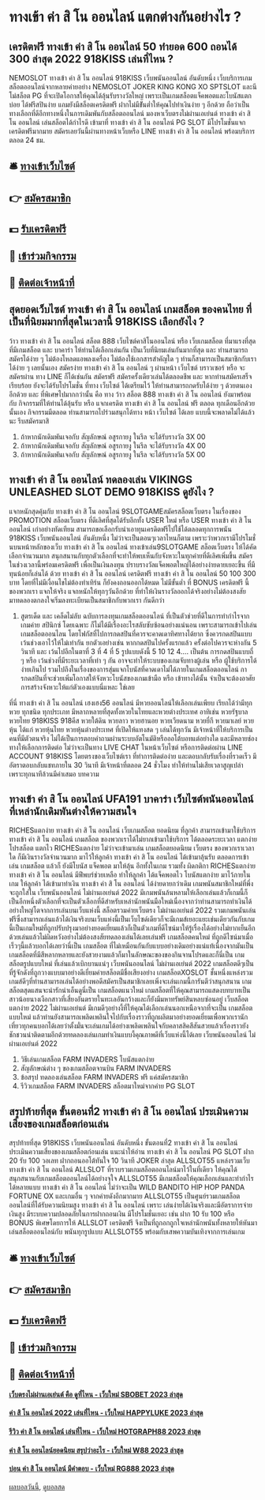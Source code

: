 # ทางเข้า ค่า สิ โน ออนไลน์ แตกต่างกันอย่างไร ?
## เครดิตฟรี ทางเข้า ค่า สิ โน ออนไลน์ 50 ทำยอด 600 ถอนได้ 300 ล่าสุด 2022 918KISS เล่นที่ไหน ?
NEMOSLOT ทางเข้า ค่า สิ โน ออนไลน์ 918KISS เว็บพนันออนไลน์ อันดับหนึ่ง เว็บบริการเกมสล็อตออนไลน์จากหลายค่ายอย่าง NEMOSLOT JOKER KING KONG XO SPTSLOT และนีโม่สล็อต PG ที่จะเปิดโอกาสให้คุณได้ลุ้นรับรางวัลใหญ่ เพราะเป็นเกมสล็อตแจ็คพอตและโบนัสแตกบ่อย ได้ฟรีสปินง่าย แถมยังมีสล็อตเครดิตฟรี ฝากไม่มีขัันต่ำให้คุณไปทำเงินง่าย ๆ อีกด้วย ถือว่าเป็นทางเลือกที่ดีอีกทางหนึ่งในการเดิมพันกับสล็อตออนไลน์ มองหาเว็บตรงไม่ผ่านเอเย่นต์ ทางเข้า ค่า สิ โน ออนไลน์ เล่นสล็อตได้กำไรดี เข้ามาที่ ทางเข้า ค่า สิ โน ออนไลน์ PG SLOT มีโปรโมชั่นแจกเครดิตฟรีมากมาย สมัครเลยวันนี้ผ่านทางหน้าเว็บหรือ LINE ทางเข้า ค่า สิ โน ออนไลน์ พร้อมบริการตลอด 24 ชม.

## 🛎 [ทางเข้าเว็บไซต์](https://bit.ly/3SdLNi2)
## 👉 [สมัครสมาชิก](https://bit.ly/3SdLNi2)
## 💵 [รับเครดิตฟรี](https://bit.ly/3dyRKHj)
## 👑 [เข้าร่วมกิจกรรม](https://bit.ly/3dyRKHj)
## 📱 [ติดต่อเจ้าหน้าที่](https://bit.ly/3dyRKHj)

## สุดยอดเว็บไซต์ ทางเข้า ค่า สิ โน ออนไลน์ เกมสล็อต ของคนไทย ที่เป็นที่นิยมมากที่สุดในเวลานี้ 918KISS เลือกยังไง ?
ว้าว ทางเข้า ค่า สิ โน ออนไลน์ สล็อต 888 เว็บไซต์คาสิโนออนไลน์ หรือ เว็บเกมสล็อต ที่มาแรงที่สุด ที่มีเกมสล็อต และ บาคาร่า ให้ท่านได้เลือกเล่นกัน เป็นเว็บที่นิยมเล่นกันมากที่สุด และ ท่านสามารถสมัครได้ง่าย ๆ ไม่ต้องโหลดแอพลงเครื่อง ไม่ต้องใช้เอกสารสำคัญใด ๆ ท่านก็สามารถเป็นสมาชิกกับเราได้ง่าย ๆ เลยนั้นเอง สมัครง่าย ทางเข้า ค่า สิ โน ออนไลน์ ๆ ผ่านหน้า เว็บไซต์ บราวเซอร์ หรือ จะสมัครผ่าน ทาง LINE ก็ได้เช่นกัน สมัครฟรี สมัครครั้งเดียวเล่นได้ตลอดชีพ และ หากท่านสมัครเสร็จเรียบร้อย ยังจะได้รับโปรโมชั่น ที่ทาง เว็บไซต์ ได้เตรียมไว้ ให้ท่านสามารถกดรับได้ง่าย ๆ ด้วยตนเองอีกด้วย และ ที่พิเศษไปมากกว่านั้น คือ ทาง ว้าว สล็อต 888 ทางเข้า ค่า สิ โน ออนไลน์ ยังมาพร้อมกับ กิจกรรมที่ให้ท่านได้ลุ้นรับ หรือ แจกเครดิต ทางเข้า ค่า สิ โน ออนไลน์ ฟรี ตลอด ทุกเดือนอีกด้วยนั้นเอง กิจกรรมมีตลอด ท่านสามารถไปร่วมสนุกได้ทาง หน้า เว็บไซต์ ได้เลย แบบนี้จะพลาดไม่ได้แล้วนะ รีบสมัครมาสิ
1. ถ้าหากนักเดิมพันเจอกับ สัญลักษณ์ อสูรกายงู ในรีล จะได้รับรางวัล 3X 00
2. ถ้าหากนักเดิมพันเจอกับ สัญลักษณ์ อสูรกายงู ในรีล จะได้รับรางวัล 4X 00
3. ถ้าหากนักเดิมพันเจอกับ สัญลักษณ์ อสูรกายงู ในรีล จะได้รับรางวัล 5X 00

## ทางเข้า ค่า สิ โน ออนไลน์ ทดลองเล่น VIKINGS UNLEASHED SLOT DEMO 918KISS ดูยังไง ?
แจกหนักสุดคุ้มกับ ทางเข้า ค่า สิ โน ออนไลน์ 9SLOTGAMEสมัครสล็อตเว็บตรง ในเรื่องของ PROMOTION สล็อตเว็บตรง ที่ดีเลิศที่สุดได้รับอีกทั้ง USER ใหม่ หรือ USER ทางเข้า ค่า สิ โน ออนไลน์ เก่าอย่างทัดเทียม สามารถขอเลือกรับนำเอาทุนเครดิตฟรีไปใช้ได้ตลอดทุกการพนัน 918KISS เว็บพนันออนไลน์ อันดับหนึ่ง ไม่ว่าจะเป็นตอนๆเวลาไหนก็ตาม เพราะว่าพวกเรามีโปรโมชั่นบนหน้าหลักของเว็บ ทางเข้า ค่า สิ โน ออนไลน์ ทางเข้าเล่น9SLOTGAME สล็อตเว็บตรง ให้ได้คัดเลือกจำนวนมาก สนุกสนานกับทุกตัวเลือกที่จะทำให้พบเห็นกับจังหวะในทุกค่ายที่ดีเลิศเพิ่มขึ้น สมัครในช่วงเวลานี้พร่อมเครดิตฟรี เพื่อเป็นเงินลงทุน ปราบรางวัลแจ็คพอตใหญ่ได้อย่างง่ายดายเยอะขึ้น ที่มีทุนน้อยก็เล่นได้ ด้วย ทางเข้า ค่า สิ โน ออนไลน์ เครดิตฟรี ทางเข้า ค่า สิ โน ออนไลน์ 50 100 300 บาท โดยที่ไม่มีเงื่อนไขไม่ต้องทำเทิร์น ก็ยังคงถอนออกได้หมด ไม่มีขั้นต่ำ ที่ BONUS เครดิตฟรี นี้ของพวกเรา แจกให้จริง แจกหนักให้ทุกๆวันอีกด้วย ที่ทำให้เงินรางวัลออกได้จริงอย่างไม่ต้องสงสัย มาทดลองตกลงใจเริ่มลงทะเบียนเป็นสมาชิกกับพวกเรา กันดีกว่า
1. สูตรเด็ด และ เคล็ดไม่ลับ ฉบับการลงทุนเกมสล็อตออนไลน์ ที่เป็นตัวช่วยที่ดีในการทำกำไรจากเกมค่าย สปินิกซ์ โดยเฉพาะ ก็ไม่ได้มีเรื่องอะไรสลับซับซ้อนอย่างแน่นอน เพราะสามารถเข้าไปเล่นเกมสล็อตออนไลน โดยโฟกัสที่ไปการกดสปินที่ควรจะคาดเดาทิศทางได้ยาก ซึ่งควรกดสปินแบบเว้นช่วงเอาไว้ให้ไม่เท่ากัน ยกตัวเอย่างเช่น หากกดสปินไปครั้งแรกแล้ว ครั้งต่อไปควรจะห่างกัน 5 วินาที และ เว้นไปอีกในตาที่ 3 ที่ 4 ที่ 5 รูปแบบดังนี้ 5 10 12 4…. เป็นต้น การกดสปินแบบถี่ ๆ หรือ เว้นช่วงที่มีระยะเวลาที่เท่า ๆ กัน อาจจะทำให้ระบบของเกมจับทางผู้เล่น หรือ ผู้ใช้บริการได้ง่ายเกินไป รวมไปถึงในเรื่องของการสุ่มแจกโบนัสที่คาดเดาไม่ได้ภายในเกมสล็อตออนไลน์ การกดสปินที่จะช่วยเพิ่มโอกาสให้จังหวะโบนัสของเกมเข้ามือ หรือ เข้าทางได้นั้น จำเป็นจะต้องอาศัยการสร้างจังหวะให้แก่ตัวเองแบบนี่แหละ ใช่เลย

ที่นี่ ทางเข้า ค่า สิ โน ออนไลน์ เฮงเฮง56 ออนไลน์ มีหวยออนไลน์ให้เลือกเล่นเพียบ เรียกได้ว่ามีทุกหวย ทุกชนิด ทุกประเภท มีหลากหลายที่สุดทั้งหวยในไทยและหวยต่างประเทศ อาทิเช่น หวยรัฐบาล หวยไทย 918KISS 918คีส หวยใต้ดิน หวยลาว หวยฮานอย หวยเวียดนาม หวยยี่กี หวยมาเลย์ หวยหุ้น ได้แก่ หวยหุ้นไทย หวยหุ้นต่างประเทศ ที่เปิดให้แทงสด ๆ เล่นได้ทุกวัน มีเจ้าหน้าที่ให้บริการเป็นคนที่มีตัวตนจริง ไม่ได้เป็นการตอบคำถามผ่านระบบอัตโนมัติหรือออโต้บอทแต่อย่างใด และมีหลายช่องทางให้เลือกการติดต่อ ไม่ว่าจะเป็นทาง LIVE CHAT ในหน้าเว็บไซต์ หรือการติดต่อผ่าน LINE ACCOUNT 918KISS โดยตรงของเว็บไซต์เรา ที่ทำการติดต่อง่าย และตอบกลับรับเรื่องที่รวดเร็ว มีอัตราตอบกลับแชทภายใน 30 วินาที มีเจ้าหน้าที่ตลอด 24 ชั่วโมง ทำให้ท่านไม่เสียเวลาสูญเปล่า เพราะทุกนาทีล้วนมีค่าเสมอ
บทความ

## ทางเข้า ค่า สิ โน ออนไลน์ UFA191 บาคาร่า เว็บไซต์พนันออนไลน์ ที่เหล่านักเดิมพันต่างให้ความสนใจ
RICHESแตกง่าย ทางเข้า ค่า สิ โน ออนไลน์ เว็บเกมสล็อต ยอดนิยม ที่ลูกค้า สามารถเข้ามาใช้บริการ ทางเข้า ค่า สิ โน ออนไลน์ เกมสล็อต ของพวกเราได้ไม่ยากเข้ามาใช้บริการ ได้ตลอดระยะเวลา แตกง่าย โปรสล็อต แตกไว RICHESแตกง่าย ไม่ว่าจะเข้ามาเล่น เกมสล็อตยอดนิยม เว็บตรง ของพวกเราเวลาใด ก็มีเงินรางวัลจำนวนมาก มาไว้ให้ลูกค้า ทางเข้า ค่า สิ โน ออนไลน์ ได้เข้ามาลุ้นรับ ตลอดการเข้าเล่น เกมสล็อต แล้วก็ ยังมีโบนัส แจ็คพอต มาให้ลุ้น อีกทั้งในเกม รวมทั้ง ผิดกติกา RICHESแตกง่าย ทางเข้า ค่า สิ โน ออนไลน์ มีฟีพบร์ช่วยเหลือ ทำให้ลูกค้า ได้แจ็คพอตไว โบนัสแตกง่าย มาไว้ภายในเกม ให้ลูกค้า ได้เข้ามาทำเงิน ทางเข้า ค่า สิ โน ออนไลน์ ได้ง่ายดายกว่าเดิม
เกมพนันสมาชิกใหม่ที่พึ่งจะถูกใส่ใน เว็บพนันออนไลน์ ไม่ผ่านเอเย่นต์ 2022 มีเกมพนันล้นหลามให้เลือกเล่นแล้วก็เกมนี้ก็เป็นอีกหนึ่งตัวเลือกที่จะเป็นตัวเลือกที่ดีสำหรับเหล่านักพนันมือใหม่เนื่องจากว่าท่านสามารถทำเงินได้อย่างใหญ่โตจากการเล่นบนเว็บแห่งนี้ สล็อตรวมค่ายเว็บตรง ไม่ผ่านเอเย่นต์ 2022 รวมเกมพนันเล่นฟรีซึ่งสามารถเล่นแล้วได้เงินจริงบนเว็บแห่งนี้เป็นเว็บไซด์เดียวก็จะมีเกมส์เยอะแยะเช่นเดียวกันกับเกมนี้เป็นเกมใหม่ที่ถูกปรับปรุงมาอย่างยอดเยี่ยมแล้วก็เป็นตัวเกมที่ดีไซน์มาให้รู้เรื่องได้อย่างไม่ยากเย็นอีกด้วยเล่นแล้วไม่ผิดหวังอย่างไม่ต้องสงสัยทดลองเล่นได้เลยเล่นฟรี
เกมสล็อตคนใหม่ ที่ถูกดีไซน์มาเมื่อเร็วๆนี้แล้วบอกได้เลยว่านี่เป็น เกมสล็อต ที่ไม่เหมือนกันกับแบบอย่างเดิมอย่างแน่แท้เนื่องจากมันเป็นเกมสล็อตที่มีสีหลากหลายและยังสวยงามแล้วก็มาในลักษณะของของกินจานโปรดและก็นี่เป็น เกมสล็อตรูปแบบใหม่ ที่เล่นแล้วเบิกบานแน่ๆ เว็บพนันออนไลน์ ไม่ผ่านเอเย่นต์ 2022 เกมสล็อตดีๆเป็นที่รู้จักดังที่ถูกวางแบบมาอย่างดีเยี่ยมค่ายสล็อตมีชื่อเสียงอย่าง เกมสล็อตXOSLOT ชั้นหนึ่งแหล่งรวมเกมส์ดีๆที่ท่านสามารถเล่นได้อย่างพอดีสมัครเป็นสมาชิกเลยเพิ่งจะเล่นเกมนี้การันตีว่าสนุกสนาน
เกมสล็อตสุดแสนจะน่ารักน่าเอ็นดูนี่เป็น เกมสล็อตแนวใหม่ เกมสล็อตที่ให้คุณสามารถแสดงบทบาทเป็นสาวน้อยนางเงือกสาวที่เสี่ยงอันตรายในทะเลอันกว้างและก็ยังมีมหาทรัพย์สินหลบซ่อนอยู่ เว็บสล็อตแตกง่าย 2022 ไม่ผ่านเอเย่นต์ มีเกมดีๆอย่างงี้ที่ให้คุณได้เลือกเล่นนอกเหนือจากที่จะเป็น เกมสล็อตแบบใหม่ แล้วท่านยังสามารถเพลิดเพลินใจไปกับเรื่องราวที่ถูกผลิตมาอย่างยอดเยี่ยมเพื่อพวกเรานักเที่ยวทุกคนบอกได้เลยว่าตั้งมั่นจะเล่นเกมได้อย่างเพลิดเพลินใจกับคลาสสิคสีสันสวยแล้วเรื่องราวยังชักชวนน่าติดตามอีกด้วยทดลองเล่นเกมทำเงินแบบงี้คุณภาพดีที่เว็บแห่งนี้ได้เลย เว็บพนันออนไลน์ ไม่ผ่านเอเย่นต์ 2022
1. วิธีเล่นเกมสล็อต FARM INVADERS โบนัสแตกง่าย
2. สัญลักษณ์ต่าง ๆ ของเกมสล็อตจานบิน FARM INVADERS
3. ข้อสรุป ทดลองเล่นสล็อต FARM INVADERS ฟรี แค่สมัครสมาชิก
4. รีวิวเกมสล็อต FARM INVADERS สล็อตมาใหม่จากค่าย PG SLOT

## สรุปท้ายที่สุด ขั้นตอนที่2 ทางเข้า ค่า สิ โน ออนไลน์ ประเมินความเสี่ยงของเกมสล็อตก่อนเล่น
สรุปท้ายที่สุด 918KISS เว็บพนันออนไลน์ อันดับหนึ่ง ขั้นตอนที่2 ทางเข้า ค่า สิ โน ออนไลน์ ประเมินความเสี่ยงของเกมสล็อตก่อนเล่น แนะนำให้อ่าน ทางเข้า ค่า สิ โน ออนไลน์ PG SLOT ฝาก 20 รับ 100 วอเลท ฝากถอนออโต้ทันใจ 10 วินาที JOKER ล่าสุด
ALLSLOT55 แหล่งรวมเว็บ ทางเข้า ค่า สิ โน ออนไลน์ ALLSLOT ที่รวบรวมเกมสล็อตออนไลน์มาไว้ในที่เดียว ให้คุณได้สนุกสนานกับเกมสล็อตออนไลน์ได้อย่างจุใจ ALLSLOT55 มีเกมสล็อตให้คุณเลือกเล่นและทำกำไรได้หลายแบบ ทางเข้า ค่า สิ โน ออนไลน์ ไม่ว่าจะเป็น WILD BANDITO HIP HOP PANDA FORTUNE OX และเกมอื่น ๆ จากค่ายดังอีกมากมาย ALLSLOT55 เป็นศูนย์รวมเกมสล็อตออนไลน์ที่ได้รับความนิยมสูง ทางเข้า ค่า สิ โน ออนไลน์ เพราะ เล่นง่ายได้เงินจริงและมีอัตราการจ่ายเงินสูง มีระบบความปลอดภัยในการฝากถอนเงิน มีโปรโมชั่นเยอะ เช่น ฝาก 10 รับ 100 หรือ BONUS พิเศษโดยการให้ ALLSLOT เครดิตฟรี จึงเป็นที่ถูกอกถูกใจเหล่านักพนันทั้งหลายให้หันมาเล่นสล็อตออนไลน์กับ พนันทุกรูปแบบ ALLSLOT55 พร้อมกับเสพความบันเทิงจากการเล่นเกม

## 🛎 [ทางเข้าเว็บไซต์](https://bit.ly/3SdLNi2)
## 👉 [สมัครสมาชิก](https://bit.ly/3SdLNi2)
## 💵 [รับเครดิตฟรี](https://bit.ly/3dyRKHj)
## 👑 [เข้าร่วมกิจกรรม](https://bit.ly/3dyRKHj)
## 📱 [ติดต่อเจ้าหน้าที่](https://bit.ly/3dyRKHj)

#### [เว็บตรงไม่ผ่านเอเย่นต์ คือ ดูที่ไหน - เว็บใหม่ SBOBET 2023 ล่าสุด](https://atom.io/themes/เว็บตรงไม่ผ่านเอเย่นต์%20คือ%20ดูที่ไหน%20-%20เว็บใหม่%20sbobet%202023%20ล่าสุด)
#### [ค่า สิ โน ออนไลน์ 2022 เล่นที่ไหน - เว็บใหม่ HAPPYLUKE 2023 ล่าสุด](https://atom.io/themes/ค่า%20สิ%20โน%20ออนไลน์%202022%20เล่นที่ไหน%20-%20เว็บใหม่%20happyluke%202023%20ล่าสุด)
#### [รีวิว ค่า สิ โน ออนไลน์ เล่นที่ไหน - เว็บใหม่ HOTGRAPH88 2023 ล่าสุด](https://atom.io/themes/รีวิว%20ค่า%20สิ%20โน%20ออนไลน์%20เล่นที่ไหน%20-%20เว็บใหม่%20hotgraph88%202023%20ล่าสุด)
#### [ค่า สิ โน ออนไลน์ยอดนิยม สรุปว่าอะไร - เว็บใหม่ W88 2023 ล่าสุด](https://atom.io/themes/ค่า%20สิ%20โน%20ออนไลน์ยอดนิยม%20สรุปว่าอะไร%20-%20เว็บใหม่%20w88%202023%20ล่าสุด)
#### [บ่อน ค่า สิ โน ออนไลน์ มีคำตอบ - เว็บใหม่ RG888 2023 ล่าสุด](https://atom.io/themes/บ่อน%20ค่า%20สิ%20โน%20ออนไลน์%20มีคำตอบ%20-%20เว็บใหม่%20rg888%202023%20ล่าสุด)

[ผลบอลวันนี้](https://siamsport.tv "ผลบอลวันนี้"), [ดูบอลสด](https://siamsport.tv/ดูบอลสด "ดูบอลสด")